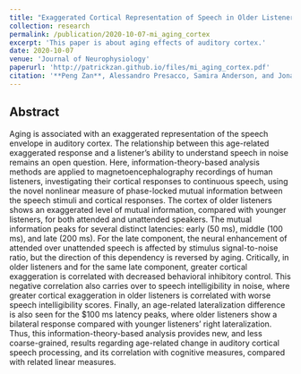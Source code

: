 ```yaml
---
title: "Exaggerated Cortical Representation of Speech in Older Listeners: Mutual Information Analysis"
collection: research
permalink: /publication/2020-10-07-mi_aging_cortex
excerpt: 'This paper is about aging effects of auditory cortex.'
date: 2020-10-07
venue: 'Journal of Neurophysiology'
paperurl: 'http://patrickzan.github.io/files/mi_aging_cortex.pdf'
citation: '**Peng Zan**, Alessandro Presacco, Samira Anderson, and Jonathan Z. Simon. (2020). &quot;Exaggerated cortical representation of speech in older listeners: mutual information analysis.&quot; <i>Journal of Neurophysiology</i>. 124(4):1152-1164.'
---
```


Abstract 
------
Aging is associated with an exaggerated representation of the speech envelope in auditory cortex. The relationship between this age-related exaggerated response and a listener’s ability to understand speech in noise remains an open question. Here, information-theory-based analysis methods are applied to magnetoencephalography recordings of human listeners, investigating their cortical responses to continuous speech, using the novel nonlinear measure of phase-locked mutual information between the speech stimuli and cortical responses. The cortex of older listeners shows an exaggerated level of mutual information, compared with younger listeners, for both attended and unattended speakers. The mutual information peaks for several distinct latencies: early (50 ms), middle (100 ms), and late (200 ms). For the late component, the neural enhancement of attended over unattended speech is affected by stimulus signal-to-noise ratio, but the direction of this dependency is reversed by aging. Critically, in older listeners and for the same late component, greater cortical exaggeration is correlated with decreased behavioral inhibitory control. This negative correlation also carries over to speech intelligibility in noise, where greater cortical exaggeration in older listeners is correlated with worse speech intelligibility scores. Finally, an age-related lateralization difference is also seen for the $100 ms latency peaks, where older listeners show a bilateral response compared with younger listeners’ right lateralization. Thus, this information-theory-based analysis provides new, and less coarse-grained, results regarding age-related change in auditory cortical speech processing, and its correlation with cognitive measures, compared with related linear measures.

<!-- Publication
------
**Peng Zan**, Alessandro Presacco, Samira Anderson, and Jonathan Z. Simon. (2020). &quot;Exaggerated cortical representation of speech in older listeners: mutual information analysis.&quot; <i>Journal of Neurophysiology</i>. 124(4):1152-1164. [Download Paper](http://patrickzan.github.io/files/mi_aging_cortex.pdf) -->
